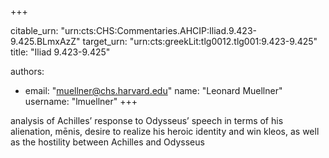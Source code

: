 +++


citable_urn: "urn:cts:CHS:Commentaries.AHCIP:Iliad.9.423-9.425.BLmxAzZ"
target_urn: "urn:cts:greekLit:tlg0012.tlg001:9.423-9.425"
title: "Iliad 9.423-9.425"

authors:
- email: "muellner@chs.harvard.edu"
  name: "Leonard Muellner"
  username: "lmuellner"
+++

<p>analysis of Achilles’ response to Odysseus’ speech in terms of his alienation, mēnis, desire to realize his heroic identity and win kleos, as well as the hostility between Achilles and Odysseus</p>